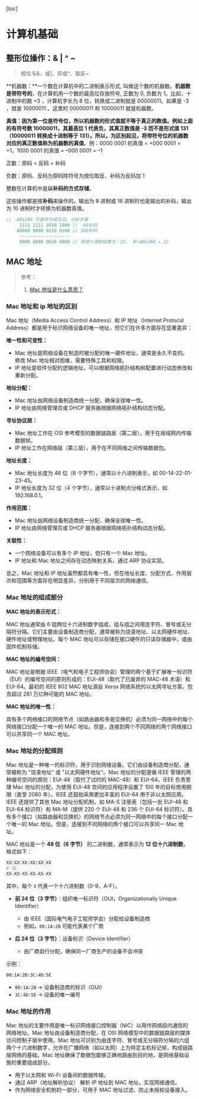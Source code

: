 [toc]

# 计算机基础


## 整形位操作：& | ^ ~

> 按位与&、或|、异或^、取反~

**机器数：**一个数在计算机中的二进制表示形式, 叫做这个数的机器数。**机器数是带符号的**，在计算机用一个数的最高位存放符号, 正数为 0, 负数为 1。比如，十进制中的数 +3 ，计算机字长为 8 位，转换成二进制就是 00000011。如果是 -3 ，就是 10000011 。这里的 00000011 和 10000011 就是机器数。

**真值：**因为第一位是符号位，所以机器数的形式值就不等于真正的数值。例如上面的有符号数 10000011，其最高位 1 代表负，其真正数值是 -3 而不是形式值 131（10000011 转换成十进制等于 131）。所以，为区别起见，将**带符号位的机器数对应的真正数值称为机器数的真值**。例：0000 0001 的真值 = +000 0001 = +1，1000 0001 的真值 = –000 0001 = –1

正数：原码 = 反码 = 补码

负数：原码、反码为原码除符号为按位取反、补码为反码加 1

整数在计算机中是**以补码的方式存储**。

这些操作都是按**补码**来操作的，输出为 8 进制或 16 进制时也是输出的补码，输出为 10 进制时才转换为机器数真值。

```C++
// -88&100 负数参与按位且，分析步骤
     1111 1111 1010 1000 // -88补码
    &0000 0000 0110 0100 // 100补码
     -------------------
     0000 0000 0010 0000 // 转成十进制结果为：32， 即-88&100 = 32
```

## MAC 地址

> 参考：
>
> 1. [Mac 地址是什么意思？](https://www.amazonaws.cn/knowledge/what-is-media-access-control-address/)

### Mac 地址和 ip 地址的区别

Mac 地址（Media Access Control Address）和 IP 地址（Internet Protocol Address）都是用于标识网络设备的唯一地址，但它们在许多方面存在显著差异：

**唯一性和可变性：**

- Mac 地址是网络设备在制造时被分配的唯一硬件地址，通常是永久不变的。修改 Mac 地址相对困难，需要特殊工具和权限。
- IP 地址是软件分配的逻辑地址，可以根据网络拓扑结构和配置进行动态修改和重新分配。

**地址分配：**

- Mac 地址由网络设备制造商统一分配，确保全球唯一性。
- IP 地址由网络管理员或 DHCP 服务器根据网络拓扑结构动态分配。

**寻址协议层：**

- Mac 地址工作在 OSI 参考模型的数据链路层（第二层），用于在局域网内传输数据帧。
- IP 地址工作在网络层（第三层），用于在不同网络之间传输数据包。

**地址长度：**

- Mac 地址长度为 48 位（6 个字节），通常以十六进制表示，如 00-14-22-01-23-45。
- IP 地址长度为 32 位（4 个字节），通常以十进制点分格式表示，如 192.168.0.1。

**作用范围：**

- Mac 地址由网络设备制造商统一分配，确保全球唯一性。
- IP 地址由网络管理员或 DHCP 服务器根据网络拓扑结构动态分配。

**关联性：**

- 一个网络设备可以有多个 IP 地址，但只有一个 Mac 地址。
- IP 地址和 Mac 地址之间存在动态映射关系，通过 ARP 协议实现。

总之，Mac 地址和 IP 地址虽然都具有唯一性，但在地址长度、分配方式、作用层次和范围等方面存在明显差异，分别用于不同层次的网络通信。

### Mac 地址的组成部分

**MAC 地址的表示形式：**

MAC 地址通常由 6 组两位十六进制数字组成，组与组之间用连字符、冒号或无分隔符分隔。它们主要由设备制造商分配，通常被称为烧录地址、以太网硬件地址、硬件地址或物理地址。每个 MAC 地址可以存储在接口硬件的只读存储器中，或由固件机制存储。

**MAC 地址的编号空间：**

MAC 地址是根据 IEEE（电气和电子工程师协会）管理的两个基于扩展唯一标识符（EUI）的编号空间的原则形成的：EUI-48（取代了已废弃的 MAC-48 术语）和 EUI-64。最初的 IEEE 802 MAC 地址源自 Xerox 网络系统的以太网寻址方案，包含超过 281 万亿种可能的 MAC 地址。

**MAC 地址的唯一性：**

具有多个网络接口的网络节点（如路由器和多层交换机）必须为同一网络中的每个网络接口分配一个唯一的 MAC 地址。但是，连接到两个不同网络的两个网络接口可以共享同一个 MAC 地址。

### Mac 地址的分配规则

Mac 地址是一种唯一的标识符，用于识别网络设备。它们由设备制造商分配，通常被称为 "烧录地址" 或 "以太网硬件地址"。Mac 地址的分配遵循 IEEE 管理的两种编号空间的原则：EUI-48（取代了过时的 MAC-48）和 EUI-64。IEEE 负责管理 Mac 地址的分配，为使用 EUI-48 空间的应用程序设置了 100 年的目标使用期限（直至 2080 年）。IEEE 还鼓励采用更加丰富的 EUI-64 用于非以太网应用。IEEE 还提供了其他 Mac 地址分配机制，如 MA-S 注册表（包括一批 EUI-48 和 EUI-64 标识符）和 MA-M（提供 220 个 EUI-48 和 236 个 EUI-64 标识符）。具有多个接口（如路由器和交换机）的网络节点必须为同一网络中的每个接口分配一个唯一的 Mac 地址。但是，连接到不同网络的两个接口可以共享同一 Mac 地址。

MAC 地址是一个 **48 位（6 字节）** 的二进制数，通常表示为 **12 位十六进制数**，格式如下：

```bash
XX:XX:XX:XX:XX:XX
# 或
XX-XX-XX-XX-XX-XX
```

其中，每个 `X` 代表一个十六进制数（0-9，A-F）。

- **前 24 位（3 字节）**：组织唯一标识符（OUI，Organizationally Unique Identifier）

  - 由 IEEE（国际电气电子工程师学会）分配给设备制造商
  - 例如，`00:1A:2B` 可能代表某个厂商

- **后 24 位（3 字节）**：设备标识（Device Identifier）

  - 由厂商自行分配，确保同一厂商生产的设备不会冲突

示例：

```bash
00:1A:2B:3C:4D:5E
```

- `00:1A:2B` → 设备制造商的标识（OUI）
- `3C:4D:5E` → 设备的唯一编号

### Mac 地址的作用

Mac 地址的主要作用是唯一标识网络接口控制器（NIC）以用作网络段内通信的网络地址。Mac 地址由设备制造商分配，在 OSI 网络模型中的数据链路层的媒体访问控制子层中使用。Mac 地址可识别为由连字符、冒号或无分隔符分隔的六组两个十六进制数字，允许在广播网络（如以太网）上为特定主机标记帧，构成链路层网络的基础。Mac 地址确保了数据包能够正确地路由到目的地，是网络基础设施的重要组成部分。

- 用于以太网和 Wi-Fi 设备间的数据传输。
- 通过 ARP（地址解析协议） 解析 IP 地址到 MAC 地址，实现网络通信。
- 作为网络安全机制的一部分，可用于 MAC 地址过滤、防止未授权设备接入。
